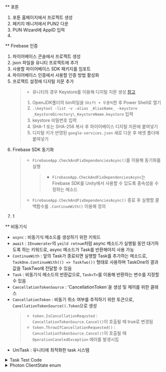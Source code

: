 ** 포톤
1. 포톤 홈페이지에서 프로젝트 생성
2. 페키지 메니저에서 PUN2 다운
3. PUN Wizard에 AppID 입력
4. 

** Firebase 인증
1. 파이어베이스 콘솔에서 프로젝트 생성
2. json 파일을 유니티 프로젝트에 추가
3. 사용할 파이어베이스 SDK 패키지를 임포트
4. 파이어베이스 인증에서 사용할 인증 방법 활성화
5. 프로젝트 설정에 디지털 지문 추가
   > - 유니티의 경우 Keystore를 이용해 디지털 지문 생성 [참고](https://ugames.tistory.com/entry/%EA%B5%AC%EA%B8%80%ED%94%8C%EB%A0%88%EC%9D%B4-%EB%82%B4%EB%B6%80%ED%85%8C%EC%8A%A4%ED%8A%B8-%EB%B0%B0%ED%8F%AC-%EB%8B%A8%EA%B3%84%EB%B3%84-%EC%A0%95%EB%A6%AC)
   > 1. OpenJDK폴더의 bin파일을 `Shift + 우클릭`한 후 Power Shell로 열기
   > 2. `.\keytool -list -v -alias _AliasName_ -keystore _KeystoreDirectory\_KeystoreName.keystore` 입력
   > 3. keystore 비밀번호 입력
   > 4. SHA-1 또는 SHA-256 복사 후 파이어베이스 디지털 지문에 붙여넣기
   > 5. 디지털 키가 반영된 `google-services.json` 새로 다운 후 에셋 폴더에 붙여넣기
6. Firebase SDK 동기화
   > - `FirebaseApp.CheckAndFixDependenciesAsync()`를 이용해 동기화를 실행
   >   > - `FirebaseApp.CheckAndFixDependenciesAsync`는 Firebase SDK를 Unity에서 사용할 수 있도록 종속성을 수정하는 메소드
   > - `FirebaseApp.CheckAndFixDependenciesAsync()` 종료 후 실행할 콜백함수를 `.ContinueWith()` 이용해 정의
8. 1

** 비동기식
- `async` : 비동기식 메소드를 생성하기 위한 키워드
- `await` : `IEnumerater`의 `yeild retnum`처럼 async 메소드가 실행될 동안 대기하도록 하는 키워드로, async 메소드가 Task를 반환해야지 사용 가능
- `ContinueWith` : 앞의 Task가 종료되면 실행할 Task를 추가하는 메소드로, `TaskOne.ContinueWith(() => TaskTwo())` 형태로 사용하며 TaskOne의 결과값을 TaskTwo에 전달할 수 있음
- `Task` : 비동기식 메소드의 반환값으로, `Task<T>`를 이용해 반환하는 변수를 지정할 수 있음
- `CancellationTokenSource` : 'CancellationToken`을 생성 및 제어를 위한 클래스
- `CancellationToken` : 비동기 취소 여부를 추적하기 위한 토큰으로, `CanellationTokenSource().Token`으로 생성
  > - `token.IsCancellationRequsted` : `CancellationTokenSource.Cancel()`이 호출될 때 true로 변경됨
  > - `token.ThrowIfCancellationRequested()` : `CancellationTokenSource.Cancel()`이 호출될 때 `OperationCaneledException` 에러를 발생시킴
- UniTask : 유니티에 최적화한 task 시스템
<details>
<summary>Task Test Code</summary>

```C#
async void Start()
{
    Debug.LogFormat("Start's thread : {0}", Thread.CurrentThread.ManagedThreadId);

    Task<int> TaskOne = Task.Run(() =>
    {
        Debug.LogFormat("Task One's thread : {0}", Thread.CurrentThread.ManagedThreadId);
        return 1;
    });

    Task TaskTwo = TaskOne.ContinueWith(async result =>
    {
        string _result = await TaskThree();

        Debug.LogFormat("Task Two's thread : {0}", Thread.CurrentThread.ManagedThreadId);
        Debug.LogFormat("Task One's result : {0}", result.Result);
        Debug.LogFormat("_result : {0}", _result);
    });
}

async Task<string> TaskThree()
{
    await Task.Delay(3000);
    Debug.Log("Task Three");
    return "Task Three complete";
}
```
**Result**   
`Start's thread : 1`
`Task One's thread : 3470`
`Task Three`
`Task One's result : 1`
`_result : Task Three complete`
</details>


<details>
<summary>Photon ClientState enum</summary>

```C#
public enum ClientState
{
    /// <summary>Peer is created but not used yet.</summary>
    PeerCreated,

    /// <summary>Transition state while connecting to a server. On the Photon Cloud this sends the AppId and AuthenticationValues (UserID).</summary>
    Authenticating,

    /// <summary>Not Used.</summary>
    Authenticated,

    /// <summary>The client sent an OpJoinLobby and if this was done on the Master Server, it will result in. Depending on the lobby, it gets room listings.</summary>
    JoiningLobby,

    /// <summary>The client is in a lobby, connected to the MasterServer. Depending on the lobby, it gets room listings.</summary>
    JoinedLobby,

    /// <summary>Transition from MasterServer to GameServer.</summary>
    DisconnectingFromMasterServer,
    [Obsolete("Renamed to DisconnectingFromMasterServer")]
    DisconnectingFromMasterserver = DisconnectingFromMasterServer,

    /// <summary>Transition to GameServer (client authenticates and joins/creates a room).</summary>
    ConnectingToGameServer,
    [Obsolete("Renamed to ConnectingToGameServer")]
    ConnectingToGameserver = ConnectingToGameServer,

    /// <summary>Connected to GameServer (going to auth and join game).</summary>
    ConnectedToGameServer,
    [Obsolete("Renamed to ConnectedToGameServer")]
    ConnectedToGameserver = ConnectedToGameServer,

    /// <summary>Transition state while joining or creating a room on GameServer.</summary>
    Joining,

    /// <summary>The client entered a room. The CurrentRoom and Players are known and you can now raise events.</summary>
    Joined,

    /// <summary>Transition state when leaving a room.</summary>
    Leaving,

    /// <summary>Transition from GameServer to MasterServer (after leaving a room/game).</summary>
    DisconnectingFromGameServer,
    [Obsolete("Renamed to DisconnectingFromGameServer")]
    DisconnectingFromGameserver = DisconnectingFromGameServer,

    /// <summary>Connecting to MasterServer (includes sending authentication values).</summary>
    ConnectingToMasterServer,
    [Obsolete("Renamed to ConnectingToMasterServer.")]
    ConnectingToMasterserver = ConnectingToMasterServer,

    /// <summary>The client disconnects (from any server). This leads to state Disconnected.</summary>
    Disconnecting,

    /// <summary>The client is no longer connected (to any server). Connect to MasterServer to go on.</summary>
    Disconnected,

    /// <summary>Connected to MasterServer. You might use matchmaking or join a lobby now.</summary>
    ConnectedToMasterServer,
    [Obsolete("Renamed to ConnectedToMasterServer.")]
    ConnectedToMasterserver = ConnectedToMasterServer,
    [Obsolete("Renamed to ConnectedToMasterServer.")]
    ConnectedToMaster = ConnectedToMasterServer,

    /// <summary>Client connects to the NameServer. This process includes low level connecting and setting up encryption. When done, state becomes ConnectedToNameServer.</summary>
    ConnectingToNameServer,

    /// <summary>Client is connected to the NameServer and established encryption already. You should call OpGetRegions or ConnectToRegionMaster.</summary>
    ConnectedToNameServer,

    /// <summary>Clients disconnects (specifically) from the NameServer (usually to connect to the MasterServer).</summary>
    DisconnectingFromNameServer,

    /// <summary>Client was unable to connect to Name Server and will attempt to connect with an alternative network protocol (TCP).</summary>
    ConnectWithFallbackProtocol,

    ConnectWithoutAuthOnceWss
}
```
</details>
